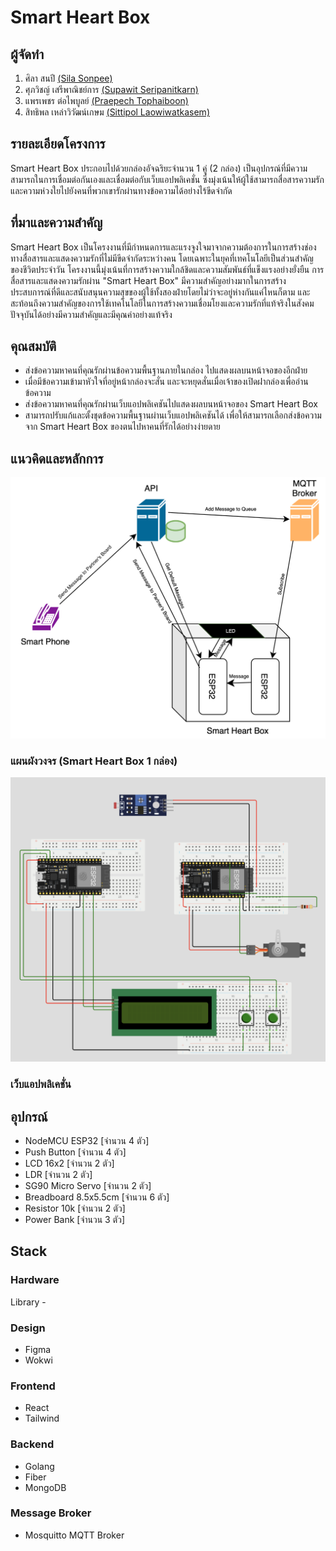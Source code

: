 # Smart Heart Box

## ผู้จัดทำ

1. ศิลา สนปี [(Sila Sonpee)](https://github.com/hirasawaau)
2. ศุภวิชญ์ เสรีพาณิชย์การ [(Supawit Seripanitkarn)](https://github.com/karnse)
3. แพรเพชร ต่อไพบูลย์ [(Praepech Tophaiboon)](https://github.com/PraepechPrAe)
4. สิทธิพล เหล่าวิวัฒน์เกษม [(Sittipol Laowiwatkasem)](https://github.com/Linwoo1012)

## รายละเอียดโครงการ
  Smart Heart Box ประกอบไปด้วยกล่องอัจฉริยะจำนวน 1 คู่ (2 กล่อง) เป็นอุปกรณ์ที่มีความสามารถในการเชื่อมต่อกันเองและเชื่อมต่อกับเว็บแอปพลิเคชั่น ซึ่งมุ่งเน้นให้ผู้ใช้สามารถสื่อสารความรักและความห่วงใยไปยังคนที่พวกเขารักผ่านทางข้อความได้อย่างไร้ขีดจำกัด

## ที่มาและความสำคัญ
  Smart Heart Box เป็นโครงงานที่มีกำหนดการและแรงจูงใจมาจากความต้องการในการสร้างช่องทางสื่อสารและแสดงความรักที่ไม่มีขีดจำกัดระหว่างคน โดยเฉพาะในยุคที่เทคโนโลยีเป็นส่วนสำคัญของชีวิตประจำวัน โครงงานนี้มุ่งเน้นที่การสร้างความใกล้ชิดและความสัมพันธ์ที่แข็งแรงอย่างยั่งยืน การสื่อสารและแสดงความรักผ่าน "Smart Heart Box" มีความสำคัญอย่างมากในการสร้างประสบการณ์ที่ดีและสนับสนุนความสุขของผู้ใช้ทั้งสองฝ่ายโดยไม่ว่าจะอยู่ห่างกันแค่ไหนก็ตาม และสะท้อนถึงความสำคัญของการใช้เทคโนโลยีในการสร้างความเชื่อมโยงและความรักที่แท้จริงในสังคมปัจจุบันได้อย่างมีความสำคัญและมีคุณค่าอย่างแท้จริง

## คุณสมบัติ
 - ส่งข้อความหาคนที่คุณรักผ่านข้อความพื้นฐานภายในกล่อง ไปแสดงผลบนหน้าจอของอีกฝ่าย
 - เมื่อมีข้อความเข้ามาหัวใจที่อยู่หน้ากล่องจะสั่น และจะหยุดสั่นเมื่อเจ้าของเปิดฝากล่องเพื่ออ่านข้อความ
 - ส่งข้อความหาคนที่คุณรักผ่านเว็บแอปพลิเคชันไปแสดงผลบนหน้าจอของ Smart Heart Box
 - สามารถปรับแก้และตั้งชุดข้อความพื้นฐานผ่านเว็บแอปพลิเคชันได้ เพื่อให้สามารถเลือกส่งข้อความจาก Smart Heart Box ของตนไปหาคนที่รักได้อย่างง่ายดาย

## แนวคิดและหลักการ
<p align="center">
<img width="608" alt="SmartHeart_Diagram drawio-4" src="pictures/SmartHeart_Diagram.drawio-4.png">

### แผนผังวงจร (Smart Heart Box 1 กล่อง)
<p align="center">
<img width="608" alt="Screenshot 2567-03-02 at 22 53 55" src="pictures/Screenshot 2567-03-02 at 22.53.55.png">
</p>

### เว็บแอปพลิเคชั่น


## อุปกรณ์
 - NodeMCU ESP32 [จำนวน 4 ตัว]
 - Push Button [จำนวน 4 ตัว]
 - LCD 16x2 [จำนวน 2 ตัว]
 - LDR [จำนวน 2 ตัว]
 - SG90 Micro Servo [จำนวน 2 ตัว]
 - Breadboard 8.5x5.5cm [จำนวน 6 ตัว]
 - Resistor 10k [จำนวน 2 ตัว]
 - Power Bank [จำนวน 3 ตัว]


## Stack

### Hardware 
  Library
    - 
### Design
 -  Figma
 -  Wokwi
   
### Frontend
  - React
  - Tailwind

### Backend
 - Golang
 - Fiber
 - MongoDB

### Message Broker
 - Mosquitto MQTT Broker
